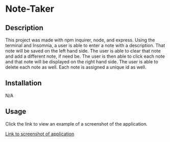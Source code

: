 # Note-Taker

## Description

This project was made with npm inquirer, node, and express. Using the terminal and Insomnia, a user is able to enter a note with a description. That note will be saved on the left hand side. The user is able to clear  that note and add a different note, if need be. The user is then able to click each note and that note will be displayed on the right hand side. The user is able to delete each note as well. Each note is assigned a unique id as well. 

## Installation

N/A

## Usage

Click the link to view an example of a screenshot of the application. 


[Link to screenshot of application](<public/assets/images/NoteTaker.png>)


    

